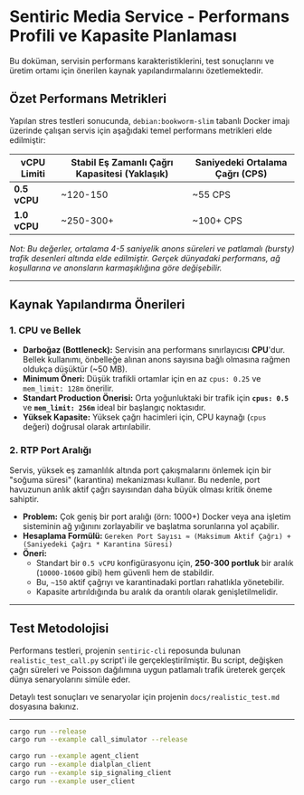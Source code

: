 # Sentiric Media Service - Performans Profili ve Kapasite Planlaması

Bu doküman, servisin performans karakteristiklerini, test sonuçlarını ve üretim ortamı için önerilen kaynak yapılandırmalarını özetlemektedir.

## Özet Performans Metrikleri

Yapılan stres testleri sonucunda, `debian:bookworm-slim` tabanlı Docker imajı üzerinde çalışan servis için aşağıdaki temel performans metrikleri elde edilmiştir:

| vCPU Limiti | Stabil Eş Zamanlı Çağrı Kapasitesi (Yaklaşık) | Saniyedeki Ortalama Çağrı (CPS) |
|-------------|-----------------------------------------------|----------------------------------|
| **0.5 vCPU**| ~120-150                                      | ~55 CPS                          |
| **1.0 vCPU**| ~250-300+                                     | ~100+ CPS                        |

*Not: Bu değerler, ortalama 4-5 saniyelik anons süreleri ve patlamalı (bursty) trafik desenleri altında elde edilmiştir. Gerçek dünyadaki performans, ağ koşullarına ve anonsların karmaşıklığına göre değişebilir.*

---

## Kaynak Yapılandırma Önerileri

### 1. CPU ve Bellek

- **Darboğaz (Bottleneck):** Servisin ana performans sınırlayıcısı **CPU**'dur. Bellek kullanımı, önbelleğe alınan anons sayısına bağlı olmasına rağmen oldukça düşüktür (~50 MB).
- **Minimum Öneri:** Düşük trafikli ortamlar için en az `cpus: 0.25` ve `mem_limit: 128m` önerilir.
- **Standart Production Önerisi:** Orta yoğunluktaki bir trafik için **`cpus: 0.5`** ve **`mem_limit: 256m`** ideal bir başlangıç noktasıdır.
- **Yüksek Kapasite:** Yüksek çağrı hacimleri için, CPU kaynağı (`cpus` değeri) doğrusal olarak artırılabilir.

### 2. RTP Port Aralığı

Servis, yüksek eş zamanlılık altında port çakışmalarını önlemek için bir "soğuma süresi" (karantina) mekanizması kullanır. Bu nedenle, port havuzunun anlık aktif çağrı sayısından daha büyük olması kritik öneme sahiptir.

- **Problem:** Çok geniş bir port aralığı (örn: 1000+) Docker veya ana işletim sisteminin ağ yığınını zorlayabilir ve başlatma sorunlarına yol açabilir.
- **Hesaplama Formülü:** `Gereken Port Sayısı ≈ (Maksimum Aktif Çağrı) + (Saniyedeki Çağrı * Karantina Süresi)`
- **Öneri:**
  - Standart bir `0.5 vCPU` konfigürasyonu için, **250-300 portluk** bir aralık (`10000-10600` gibi) hem güvenli hem de stabildir.
  - Bu, `~150` aktif çağrıyı ve karantinadaki portları rahatlıkla yönetebilir.
  - Kapasite artırıldığında bu aralık da orantılı olarak genişletilmelidir.

---

## Test Metodolojisi

Performans testleri, projenin `sentiric-cli` reposunda bulunan `realistic_test_call.py` script'i ile gerçekleştirilmiştir. Bu script, değişken çağrı süreleri ve Poisson dağılımına uygun patlamalı trafik üreterek gerçek dünya senaryolarını simüle eder.

Detaylı test sonuçları ve senaryolar için projenin `docs/realistic_test.md` dosyasına bakınız.

---

```bash
cargo run --release
cargo run --example call_simulator --release

cargo run --example agent_client
cargo run --example dialplan_client
cargo run --example sip_signaling_client
cargo run --example user_client
```